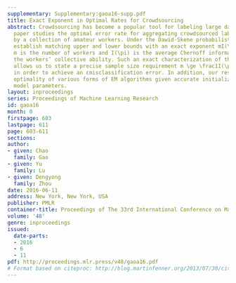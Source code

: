 ```yaml
---
supplementary: Supplementary:gaoa16-supp.pdf
title: Exact Exponent in Optimal Rates for Crowdsourcing
abstract: Crowdsourcing has become a popular tool for labeling large datasets. This
  paper studies the optimal error rate for aggregating crowdsourced labels provided
  by a collection of amateur workers. Under the Dawid-Skene probabilistic model, we
  establish matching upper and lower bounds with an exact exponent mI(\pi), where
  m is the number of workers and I(\pi) is the average Chernoff information that characterizes
  the workers’ collective ability. Such an exact characterization of the error exponent
  allows us to state a precise sample size requirement m \ge \frac1I(\pi)\log\frac1ε
  in order to achieve an εmisclassification error. In addition, our results imply
  optimality of various forms of EM algorithms given accurate initializers of the
  model parameters.
layout: inproceedings
series: Proceedings of Machine Learning Research
id: gaoa16
month: 0
firstpage: 603
lastpage: 611
page: 603-611
sections: 
author:
- given: Chao
  family: Gao
- given: Yu
  family: Lu
- given: Dengyong
  family: Zhou
date: 2016-06-11
address: New York, New York, USA
publisher: PMLR
container-title: Proceedings of The 33rd International Conference on Machine Learning
volume: '48'
genre: inproceedings
issued:
  date-parts:
  - 2016
  - 6
  - 11
pdf: http://proceedings.mlr.press/v48/gaoa16.pdf
# Format based on citeproc: http://blog.martinfenner.org/2013/07/30/citeproc-yaml-for-bibliographies/
---
```

